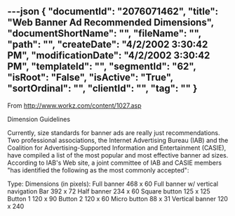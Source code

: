 ---json
{
  "documentId": "2076071462",
  "title": "Web Banner Ad Recommended Dimensions",
  "documentShortName": "",
  "fileName": "",
  "path": "",
  "createDate": "4/2/2002 3:30:42 PM",
  "modificationDate": "4/2/2002 3:30:42 PM",
  "templateId": "",
  "segmentId": "62",
  "isRoot": "False",
  "isActive": "True",
  "sortOrdinal": "",
  "clientId": "",
  "tag": ""
}
---

From http://www.workz.com/content/1027.asp

Dimension Guidelines

Currently, size standards for banner ads are really just recommendations. Two professional associations, the Internet Advertising Bureau (IAB) and the Coalition for Advertising-Supported Information and Entertainment (CASIE), have compiled a list of the most popular and most effective banner ad sizes. According to IAB's Web site, a joint committee of IAB and CASIE members &quot;has identified the following as the most commonly accepted&quot;:

Type: Dimensions (in pixels): 
Full banner 468 x 60 
Full banner w/ vertical navigation Bar    392 x 72 
Half banner 234 x 60 
Square button 125 x 125 
Button 1 120 x 90 
Button 2 120 x 60 
Micro button 88 x 31 
Vertical banner 120 x 240
